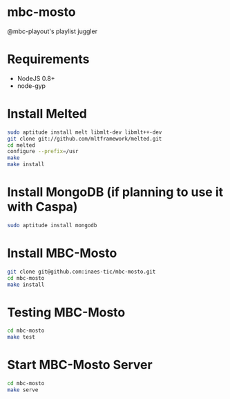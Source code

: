 mbc-mosto
=========

@mbc-playout's playlist juggler

Requirements
============
* NodeJS 0.8+
* node-gyp

Install Melted
==============

```bash
sudo aptitude install melt libmlt-dev libmlt++-dev
git clone git://github.com/mltframework/melted.git
cd melted
configure --prefix=/usr
make
make install
```

Install MongoDB (if planning to use it with Caspa)
==================================================

```bash
sudo aptitude install mongodb
```

Install MBC-Mosto
=================

```bash
git clone git@github.com:inaes-tic/mbc-mosto.git
cd mbc-mosto
make install
```

Testing MBC-Mosto
=================

```bash
cd mbc-mosto
make test
```

Start MBC-Mosto Server
======================

```bash
cd mbc-mosto
make serve
```

